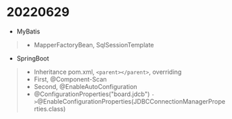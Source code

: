 # 20220629

- MyBatis
> - MapperFactoryBean, SqlSessionTemplate

- SpringBoot
> - Inheritance pom.xml, `<parent></parent>`, overriding
> - First, @Component-Scan
> - Second, @EnableAutoConfiguration
> - @ConfigurationProperties("board.jdcb") `->`@EnableConfigurationProperties(JDBCConnectionManagerProperties.class)
